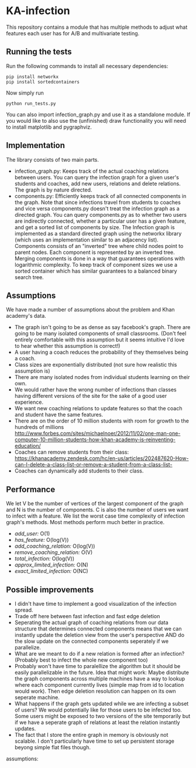 # KA-infection
This repository contains a module that has multiple methods to adjust what features each user has for A/B and multivariate testing.

## Running the tests
Run the following commands to install all necessary dependencies:
```
pip install networkx
pip install sortedcontainers
```
Now simply run
```
python run_tests.py
```
You can also import infection\_graph.py and use it as a standalone module.
If you would like to also use the (unfinished) draw functionality you will need
to install matplotlib and pygraphviz.
## Implementation
The library consists of two main parts. 
* infection\_graph.py: Keeps track of the actual coaching relations between users. 
You can query the infection graph for a given user's students and coaches, add new users, relations
and delete relations. The graph is by nature directed.
* components.py: Efficiently keeps track of all connected components in the graph. Note that since
infections travel from students to coaches and vice versa components.py doesn't treat the infection graph
as a directed graph. You can query components.py as to whether two users are indirectly connected, whether
a particular user has a given feature, and get a sorted list of components by size.
The Infection graph is implemented as a standard directed graph using the networkx library (which uses an
implementation similar to an adjacency list).
Components consists of an "inverted" tree where child nodes point to parent nodes. Each component is represented
by an inverted tree. Merging components is done in a way that guarantees operations with logarithmic complexity.
To keep track of component sizes we use a sorted container which has similar guarantees to a balanced binary search
tree.

## Assumptions
We have made a number of assumptions about the problem and Khan academy's data.
* The graph isn't going to be as dense as say facebook's graph. There are going to be
many isolated components of small classrooms. (Don't feel entirely comfortable with this assumption but it seems intuitive
I'd love to hear whether this assumption is correct!) 
* A user having a coach reduces the probability of they themselves being a coach.
* Class sizes are exponentially distributed (not sure how realistic this assumption is)
* There are many isolated nodes from individual students learning on their own.
* We would rather have the wrong number of infections than classes having different versions of the site for the sake of a good user experience.
* We want new coaching relations to update features so that the coach and student have the same features.
* There are on the order of 10 million students with room for growth to the hundreds of millions
http://www.forbes.com/sites/michaelnoer/2012/11/02/one-man-one-computer-10-million-students-how-khan-academy-is-reinventing-education/
* Coaches can remove students from their class:
https://khanacademy.zendesk.com/hc/en-us/articles/202487620-How-can-I-delete-a-class-list-or-remove-a-student-from-a-class-list-
* Coaches can dynamically add students to their class.

## Performance
We let V be the number of vertices of the largest component of the graph and N is the number of components.
C is also the number of users we want to infect with a feature.
We list the worst case time complexity of infection graph's methods. Most methods perform much better in practice.
* *add_user:* O(1)
* *has_feature:* O(log(V))
* *add_coaching_relation:* O(log(V)) 
* *remove_coaching_relation:* O(V)
* *total_infection:* O(log(V))
* *approx_limited_infection:* O(N)
* *exact_limited_infection:* O(NC) 

## Possible improvements
* I didn't have time to implement a good visualization of the infection spread.
* Trade off here between fast infection and fast edge deletion
* Seperating the actual graph of coaching relations from our data structure that determines connected components
means that we can instantly update the deletion view from the user's perspective AND do the slow update on the connected
components seperately if we parallelize. 
* What are we meant to do if a new relation is formed after an infection?
(Probably best to infect the whole new component too)
* Probably won't have time to paralellize the algorithm but it should be easily parallelizable 
in the future. Idea that might work:
Maybe distribute the graph components across multiple machines have a way to lookup where each component
currently lives (simple map from id to location would work). Then edge deletion resolution can happen on its own
seperate machine. 
* What happens if the graph gets updated while we are infecting a subset of users? We would potentially like for those users to be infected too.
Some users might be exposed to two versions of the site temporarily but if we have a seperate graph of relations at least the relation instantly 
updates.
* The fact that I store the entire graph in memory is obviously not scalable. I don't particularly have time to set
up persistent storage beyong simple flat files though.

assumptions:
